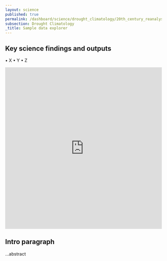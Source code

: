 ```yaml
---
layout: science
published: true
permalink: /dashboard/science/drought_climatology/20th_century_reanalysis/
subsection: Drought Climatology
_title: Sample data explorer
---
```


## Key science findings and outputs

• X
• Y
• Z

<iframe class="embed-responsive-item" src="https://victoriajanes.cartodb.com/viz/ba5ff4fc-12e5-11e6-a7b5-0e787de82d45/embed_map" width="100%" height="520" frameborder="0" allowfullscreen="allowfullscreen"></iframe>

## Intro paragraph

…abstract

